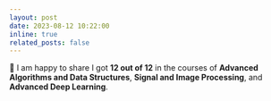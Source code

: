 ```yaml
---
layout: post
date: 2023-08-12 10:22:00
inline: true
related_posts: false
---
```


🍻 I am happy to share I got **12 out of 12** in the courses of **Advanced Algorithms and Data Structures**, **Signal and Image Processing**, and **Advanced Deep Learning**.
